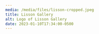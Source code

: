 ```yaml
---
media: /media/files/lisson-cropped.jpeg
title: Lisson Gallery
alt: Logo of Lisson Gallery
date: 2023-01-10T17:34:00-0500
---
```

